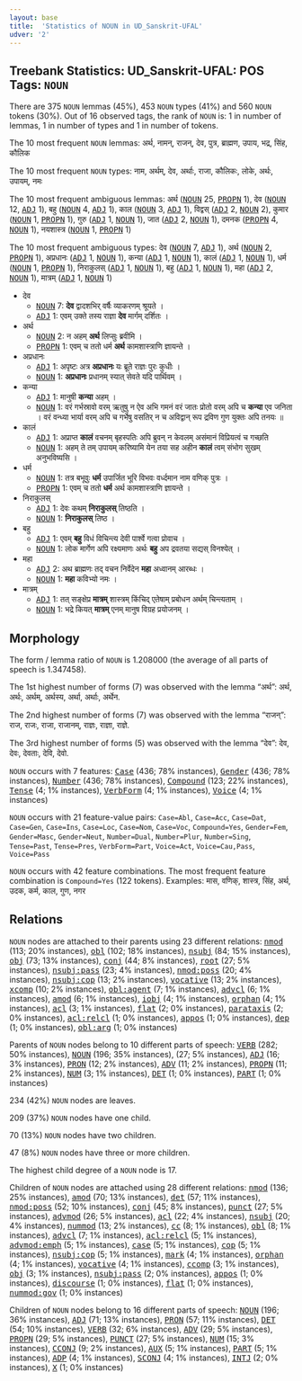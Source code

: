 ```yaml
---
layout: base
title:  'Statistics of NOUN in UD_Sanskrit-UFAL'
udver: '2'
---
```


## Treebank Statistics: UD_Sanskrit-UFAL: POS Tags: `NOUN`

There are 375 `NOUN` lemmas (45%), 453 `NOUN` types (41%) and 560 `NOUN` tokens (30%).
Out of 16 observed tags, the rank of `NOUN` is: 1 in number of lemmas, 1 in number of types and 1 in number of tokens.

The 10 most frequent `NOUN` lemmas: अर्थ, नामन्, राजन्, देव, पुत्र, ब्राह्मण, उपाय, भद्र, सिंह, कौलिक

The 10 most frequent `NOUN` types:  नाम, अर्थम्, देव, अर्थाः, राजा, कौलिकः, लोके, अर्थः, उपायम्, नमः

The 10 most frequent ambiguous lemmas: अर्थ (<tt><a href="sa_ufal-pos-NOUN.html">NOUN</a></tt> 25, <tt><a href="sa_ufal-pos-PROPN.html">PROPN</a></tt> 1), देव (<tt><a href="sa_ufal-pos-NOUN.html">NOUN</a></tt> 12, <tt><a href="sa_ufal-pos-ADJ.html">ADJ</a></tt> 1), बहु (<tt><a href="sa_ufal-pos-NOUN.html">NOUN</a></tt> 4, <tt><a href="sa_ufal-pos-ADJ.html">ADJ</a></tt> 1), काल (<tt><a href="sa_ufal-pos-NOUN.html">NOUN</a></tt> 3, <tt><a href="sa_ufal-pos-ADJ.html">ADJ</a></tt> 1), विद्वस् (<tt><a href="sa_ufal-pos-ADJ.html">ADJ</a></tt> 2, <tt><a href="sa_ufal-pos-NOUN.html">NOUN</a></tt> 2), कुमार (<tt><a href="sa_ufal-pos-NOUN.html">NOUN</a></tt> 1, <tt><a href="sa_ufal-pos-PROPN.html">PROPN</a></tt> 1), गुरु (<tt><a href="sa_ufal-pos-ADJ.html">ADJ</a></tt> 1, <tt><a href="sa_ufal-pos-NOUN.html">NOUN</a></tt> 1), जात (<tt><a href="sa_ufal-pos-ADJ.html">ADJ</a></tt> 2, <tt><a href="sa_ufal-pos-NOUN.html">NOUN</a></tt> 1), दमनक (<tt><a href="sa_ufal-pos-PROPN.html">PROPN</a></tt> 4, <tt><a href="sa_ufal-pos-NOUN.html">NOUN</a></tt> 1), नयशास्त्र (<tt><a href="sa_ufal-pos-NOUN.html">NOUN</a></tt> 1, <tt><a href="sa_ufal-pos-PROPN.html">PROPN</a></tt> 1)

The 10 most frequent ambiguous types:  देव (<tt><a href="sa_ufal-pos-NOUN.html">NOUN</a></tt> 7, <tt><a href="sa_ufal-pos-ADJ.html">ADJ</a></tt> 1), अर्थ (<tt><a href="sa_ufal-pos-NOUN.html">NOUN</a></tt> 2, <tt><a href="sa_ufal-pos-PROPN.html">PROPN</a></tt> 1), अप्रधानः (<tt><a href="sa_ufal-pos-ADJ.html">ADJ</a></tt> 1, <tt><a href="sa_ufal-pos-NOUN.html">NOUN</a></tt> 1), कन्या (<tt><a href="sa_ufal-pos-ADJ.html">ADJ</a></tt> 1, <tt><a href="sa_ufal-pos-NOUN.html">NOUN</a></tt> 1), कालं (<tt><a href="sa_ufal-pos-ADJ.html">ADJ</a></tt> 1, <tt><a href="sa_ufal-pos-NOUN.html">NOUN</a></tt> 1), धर्म (<tt><a href="sa_ufal-pos-NOUN.html">NOUN</a></tt> 1, <tt><a href="sa_ufal-pos-PROPN.html">PROPN</a></tt> 1), निराकुलस् (<tt><a href="sa_ufal-pos-ADJ.html">ADJ</a></tt> 1, <tt><a href="sa_ufal-pos-NOUN.html">NOUN</a></tt> 1), बहु (<tt><a href="sa_ufal-pos-ADJ.html">ADJ</a></tt> 1, <tt><a href="sa_ufal-pos-NOUN.html">NOUN</a></tt> 1), महा (<tt><a href="sa_ufal-pos-ADJ.html">ADJ</a></tt> 2, <tt><a href="sa_ufal-pos-NOUN.html">NOUN</a></tt> 1), मात्रम् (<tt><a href="sa_ufal-pos-ADJ.html">ADJ</a></tt> 1, <tt><a href="sa_ufal-pos-NOUN.html">NOUN</a></tt> 1)


* देव
  * <tt><a href="sa_ufal-pos-NOUN.html">NOUN</a></tt> 7: <b>देव</b> द्वादशभिर् वर्षैः व्याकरणम् श्रूयते ।
  * <tt><a href="sa_ufal-pos-ADJ.html">ADJ</a></tt> 1: एवम् उक्ते तस्य राज्ञा <b>देव</b> मार्गम् दर्शितः ।
* अर्थ
  * <tt><a href="sa_ufal-pos-NOUN.html">NOUN</a></tt> 2: न अहम् <b>अर्थ</b> लिप्सुः ब्रवीमि ।
  * <tt><a href="sa_ufal-pos-PROPN.html">PROPN</a></tt> 1: एवम् च ततो धर्म <b>अर्थ</b> कामशास्त्राणि ज्ञायन्ते ।
* अप्रधानः
  * <tt><a href="sa_ufal-pos-ADJ.html">ADJ</a></tt> 1: अपृष्टः अत्र <b>अप्रधानः</b> यः ब्रूते राज्ञः पुरः कुधीः ।
  * <tt><a href="sa_ufal-pos-NOUN.html">NOUN</a></tt> 1: <b>अप्रधानः</b> प्रधानम् स्यात् सेवते यदि पार्थिवम् ।
* कन्या
  * <tt><a href="sa_ufal-pos-ADJ.html">ADJ</a></tt> 1: मानुषी <b>कन्या</b> अहम् ।
  * <tt><a href="sa_ufal-pos-NOUN.html">NOUN</a></tt> 1: वरं गर्भस्रावो वरम् ऋतुषु न ऐव अभि गमनं वरं जातः प्रोतो वरम् अपि च <b>कन्या</b> एव जनिता । वरं वन्ध्या भार्या वरम् अपि च गर्भेषु वसतिर् न च अविद्वान् रूप द्रविण गुण युक्तः अपि तनयः ॥
* कालं
  * <tt><a href="sa_ufal-pos-ADJ.html">ADJ</a></tt> 1: अप्राप्त <b>कालं</b> वचनम् बृहस्पतिः अपि ब्रुवन् न केवलम् असंमानं विप्रियत्वं च गच्छति
  * <tt><a href="sa_ufal-pos-NOUN.html">NOUN</a></tt> 1: अहम् ते तम् उपायम् करिष्यामि येन तया सह अहीन <b>कालं</b> त्वम् संभोग सुखम् अनुभविष्यसि ।
* धर्म
  * <tt><a href="sa_ufal-pos-NOUN.html">NOUN</a></tt> 1: तत्र बभूवुः <b>धर्म</b> उपार्जित भूरि विभवः वर्ध्दमान नाम वणिक् पुत्रः ।
  * <tt><a href="sa_ufal-pos-PROPN.html">PROPN</a></tt> 1: एवम् च ततो <b>धर्म</b> अर्थ कामशास्त्राणि ज्ञायन्ते ।
* निराकुलस्
  * <tt><a href="sa_ufal-pos-ADJ.html">ADJ</a></tt> 1: देवः कथम् <b>निराकुलस्</b> तिष्ठति ।
  * <tt><a href="sa_ufal-pos-NOUN.html">NOUN</a></tt> 1: <b>निराकुलस्</b> तिष्ठ ।
* बहु
  * <tt><a href="sa_ufal-pos-ADJ.html">ADJ</a></tt> 1: एवम् <b>बहु</b> विधं विचिन्त्य देवी पार्श्वे गत्वा प्रोवाच ।
  * <tt><a href="sa_ufal-pos-NOUN.html">NOUN</a></tt> 1: लोक मार्गेण अपि रक्ष्यमाणः अर्थः <b>बहु</b> अप द्रवतया सद्यस् विनश्येत् ।
* महा
  * <tt><a href="sa_ufal-pos-ADJ.html">ADJ</a></tt> 2: अथ ब्राह्मणः तद् वचन निर्वेदेन <b>महा</b> अध्वानम् आरब्धः ।
  * <tt><a href="sa_ufal-pos-NOUN.html">NOUN</a></tt> 1: <b>महा</b> कविभ्यो नमः ।
* मात्रम्
  * <tt><a href="sa_ufal-pos-ADJ.html">ADJ</a></tt> 1: तत् सङ्क्षेप्र <b>मात्रम्</b> शास्त्रम् किंचिद् एतेषाम् प्रबोधन अर्थम् चिन्त्यताम् ।
  * <tt><a href="sa_ufal-pos-NOUN.html">NOUN</a></tt> 1: भद्रे कियत् <b>मात्रम्</b> एनम् मानुष विग्रह प्रयोजनम् ।

## Morphology

The form / lemma ratio of `NOUN` is 1.208000 (the average of all parts of speech is 1.347458).

The 1st highest number of forms (7) was observed with the lemma “अर्थ”: अर्थ, अर्थः, अर्थम्, अर्थस्य, अर्था, अर्थाः, अर्थेन.

The 2nd highest number of forms (7) was observed with the lemma “राजन्”: राज, राजः, राजा, राजानम्, राज्ञः, राज्ञा, राज्ञे.

The 3rd highest number of forms (5) was observed with the lemma “देव”: देव, देवः, देवताः, देवि, देवो.

`NOUN` occurs with 7 features: <tt><a href="sa_ufal-feat-Case.html">Case</a></tt> (436; 78% instances), <tt><a href="sa_ufal-feat-Gender.html">Gender</a></tt> (436; 78% instances), <tt><a href="sa_ufal-feat-Number.html">Number</a></tt> (436; 78% instances), <tt><a href="sa_ufal-feat-Compound.html">Compound</a></tt> (123; 22% instances), <tt><a href="sa_ufal-feat-Tense.html">Tense</a></tt> (4; 1% instances), <tt><a href="sa_ufal-feat-VerbForm.html">VerbForm</a></tt> (4; 1% instances), <tt><a href="sa_ufal-feat-Voice.html">Voice</a></tt> (4; 1% instances)

`NOUN` occurs with 21 feature-value pairs: `Case=Abl`, `Case=Acc`, `Case=Dat`, `Case=Gen`, `Case=Ins`, `Case=Loc`, `Case=Nom`, `Case=Voc`, `Compound=Yes`, `Gender=Fem`, `Gender=Masc`, `Gender=Neut`, `Number=Dual`, `Number=Plur`, `Number=Sing`, `Tense=Past`, `Tense=Pres`, `VerbForm=Part`, `Voice=Act`, `Voice=Cau,Pass`, `Voice=Pass`

`NOUN` occurs with 42 feature combinations.
The most frequent feature combination is `Compound=Yes` (122 tokens).
Examples: मास, वणिक्, शास्त्र, सिंह, अर्थ, उदक, कर्म, काल, गुण, नगर


## Relations

`NOUN` nodes are attached to their parents using 23 different relations: <tt><a href="sa_ufal-dep-nmod.html">nmod</a></tt> (113; 20% instances), <tt><a href="sa_ufal-dep-obl.html">obl</a></tt> (102; 18% instances), <tt><a href="sa_ufal-dep-nsubj.html">nsubj</a></tt> (84; 15% instances), <tt><a href="sa_ufal-dep-obj.html">obj</a></tt> (73; 13% instances), <tt><a href="sa_ufal-dep-conj.html">conj</a></tt> (44; 8% instances), <tt><a href="sa_ufal-dep-root.html">root</a></tt> (27; 5% instances), <tt><a href="sa_ufal-dep-nsubj-pass.html">nsubj:pass</a></tt> (23; 4% instances), <tt><a href="sa_ufal-dep-nmod-poss.html">nmod:poss</a></tt> (20; 4% instances), <tt><a href="sa_ufal-dep-nsubj-cop.html">nsubj:cop</a></tt> (13; 2% instances), <tt><a href="sa_ufal-dep-vocative.html">vocative</a></tt> (13; 2% instances), <tt><a href="sa_ufal-dep-xcomp.html">xcomp</a></tt> (10; 2% instances), <tt><a href="sa_ufal-dep-obl-agent.html">obl:agent</a></tt> (7; 1% instances), <tt><a href="sa_ufal-dep-advcl.html">advcl</a></tt> (6; 1% instances), <tt><a href="sa_ufal-dep-amod.html">amod</a></tt> (6; 1% instances), <tt><a href="sa_ufal-dep-iobj.html">iobj</a></tt> (4; 1% instances), <tt><a href="sa_ufal-dep-orphan.html">orphan</a></tt> (4; 1% instances), <tt><a href="sa_ufal-dep-acl.html">acl</a></tt> (3; 1% instances), <tt><a href="sa_ufal-dep-flat.html">flat</a></tt> (2; 0% instances), <tt><a href="sa_ufal-dep-parataxis.html">parataxis</a></tt> (2; 0% instances), <tt><a href="sa_ufal-dep-acl-relcl.html">acl:relcl</a></tt> (1; 0% instances), <tt><a href="sa_ufal-dep-appos.html">appos</a></tt> (1; 0% instances), <tt><a href="sa_ufal-dep-dep.html">dep</a></tt> (1; 0% instances), <tt><a href="sa_ufal-dep-obl-arg.html">obl:arg</a></tt> (1; 0% instances)

Parents of `NOUN` nodes belong to 10 different parts of speech: <tt><a href="sa_ufal-pos-VERB.html">VERB</a></tt> (282; 50% instances), <tt><a href="sa_ufal-pos-NOUN.html">NOUN</a></tt> (196; 35% instances),  (27; 5% instances), <tt><a href="sa_ufal-pos-ADJ.html">ADJ</a></tt> (16; 3% instances), <tt><a href="sa_ufal-pos-PRON.html">PRON</a></tt> (12; 2% instances), <tt><a href="sa_ufal-pos-ADV.html">ADV</a></tt> (11; 2% instances), <tt><a href="sa_ufal-pos-PROPN.html">PROPN</a></tt> (11; 2% instances), <tt><a href="sa_ufal-pos-NUM.html">NUM</a></tt> (3; 1% instances), <tt><a href="sa_ufal-pos-DET.html">DET</a></tt> (1; 0% instances), <tt><a href="sa_ufal-pos-PART.html">PART</a></tt> (1; 0% instances)

234 (42%) `NOUN` nodes are leaves.

209 (37%) `NOUN` nodes have one child.

70 (13%) `NOUN` nodes have two children.

47 (8%) `NOUN` nodes have three or more children.

The highest child degree of a `NOUN` node is 17.

Children of `NOUN` nodes are attached using 28 different relations: <tt><a href="sa_ufal-dep-nmod.html">nmod</a></tt> (136; 25% instances), <tt><a href="sa_ufal-dep-amod.html">amod</a></tt> (70; 13% instances), <tt><a href="sa_ufal-dep-det.html">det</a></tt> (57; 11% instances), <tt><a href="sa_ufal-dep-nmod-poss.html">nmod:poss</a></tt> (52; 10% instances), <tt><a href="sa_ufal-dep-conj.html">conj</a></tt> (45; 8% instances), <tt><a href="sa_ufal-dep-punct.html">punct</a></tt> (27; 5% instances), <tt><a href="sa_ufal-dep-advmod.html">advmod</a></tt> (26; 5% instances), <tt><a href="sa_ufal-dep-acl.html">acl</a></tt> (22; 4% instances), <tt><a href="sa_ufal-dep-nsubj.html">nsubj</a></tt> (20; 4% instances), <tt><a href="sa_ufal-dep-nummod.html">nummod</a></tt> (13; 2% instances), <tt><a href="sa_ufal-dep-cc.html">cc</a></tt> (8; 1% instances), <tt><a href="sa_ufal-dep-obl.html">obl</a></tt> (8; 1% instances), <tt><a href="sa_ufal-dep-advcl.html">advcl</a></tt> (7; 1% instances), <tt><a href="sa_ufal-dep-acl-relcl.html">acl:relcl</a></tt> (5; 1% instances), <tt><a href="sa_ufal-dep-advmod-emph.html">advmod:emph</a></tt> (5; 1% instances), <tt><a href="sa_ufal-dep-case.html">case</a></tt> (5; 1% instances), <tt><a href="sa_ufal-dep-cop.html">cop</a></tt> (5; 1% instances), <tt><a href="sa_ufal-dep-nsubj-cop.html">nsubj:cop</a></tt> (5; 1% instances), <tt><a href="sa_ufal-dep-mark.html">mark</a></tt> (4; 1% instances), <tt><a href="sa_ufal-dep-orphan.html">orphan</a></tt> (4; 1% instances), <tt><a href="sa_ufal-dep-vocative.html">vocative</a></tt> (4; 1% instances), <tt><a href="sa_ufal-dep-ccomp.html">ccomp</a></tt> (3; 1% instances), <tt><a href="sa_ufal-dep-obj.html">obj</a></tt> (3; 1% instances), <tt><a href="sa_ufal-dep-nsubj-pass.html">nsubj:pass</a></tt> (2; 0% instances), <tt><a href="sa_ufal-dep-appos.html">appos</a></tt> (1; 0% instances), <tt><a href="sa_ufal-dep-discourse.html">discourse</a></tt> (1; 0% instances), <tt><a href="sa_ufal-dep-flat.html">flat</a></tt> (1; 0% instances), <tt><a href="sa_ufal-dep-nummod-gov.html">nummod:gov</a></tt> (1; 0% instances)

Children of `NOUN` nodes belong to 16 different parts of speech: <tt><a href="sa_ufal-pos-NOUN.html">NOUN</a></tt> (196; 36% instances), <tt><a href="sa_ufal-pos-ADJ.html">ADJ</a></tt> (71; 13% instances), <tt><a href="sa_ufal-pos-PRON.html">PRON</a></tt> (57; 11% instances), <tt><a href="sa_ufal-pos-DET.html">DET</a></tt> (54; 10% instances), <tt><a href="sa_ufal-pos-VERB.html">VERB</a></tt> (32; 6% instances), <tt><a href="sa_ufal-pos-ADV.html">ADV</a></tt> (29; 5% instances), <tt><a href="sa_ufal-pos-PROPN.html">PROPN</a></tt> (29; 5% instances), <tt><a href="sa_ufal-pos-PUNCT.html">PUNCT</a></tt> (27; 5% instances), <tt><a href="sa_ufal-pos-NUM.html">NUM</a></tt> (15; 3% instances), <tt><a href="sa_ufal-pos-CCONJ.html">CCONJ</a></tt> (9; 2% instances), <tt><a href="sa_ufal-pos-AUX.html">AUX</a></tt> (5; 1% instances), <tt><a href="sa_ufal-pos-PART.html">PART</a></tt> (5; 1% instances), <tt><a href="sa_ufal-pos-ADP.html">ADP</a></tt> (4; 1% instances), <tt><a href="sa_ufal-pos-SCONJ.html">SCONJ</a></tt> (4; 1% instances), <tt><a href="sa_ufal-pos-INTJ.html">INTJ</a></tt> (2; 0% instances), <tt><a href="sa_ufal-pos-X.html">X</a></tt> (1; 0% instances)

